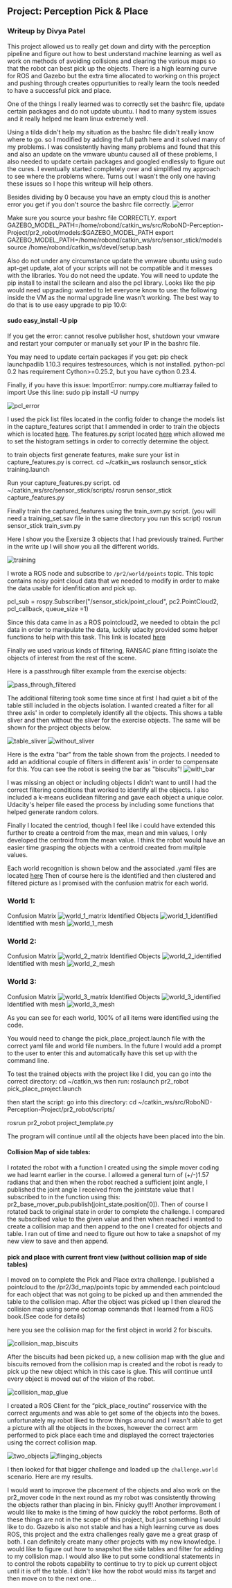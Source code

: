 ## Project: Perception Pick & Place
### Writeup  by Divya Patel ###

This project allowed us to really get down and dirty with the perception pipeline and figure out how to best understand machine learning as well as work on methods of avoiding collisions and clearing the various maps so that the robot can best pick up the objects. There is a high learning curve for ROS and Gazebo but the extra time allocated to working on this project and pushing through creates oppurtunities to really learn the tools needed to have a successful pick and place.

One of the things I really learned was to correctly set the bashrc file, update certain packages and do not update ubuntu. I had to many system issues and it really helped me learn linux extremely well.

Using a tilda didn't help my situation as the bashrc file didn't really know where to go. so I modified by adding the full path here and it solved many of my problems. I was consistently having many problems and found that this and also an update on the vmware ubuntu caused all of these problems, I also needed to update certain packages and googled endlessly to figure out the cures. I eventually started completely over and simplified my approach to see where the problems where. Turns out I wasn't the only one having these issues so I hope this writeup will help others. 

Besides dividing by 0 because you have an empty cloud this is another error you get if you don't source the bashrc file correctly.
![error](pr2_robot/images_writeup/100_Error_2018_05_22.png)

Make sure you source your bashrc file CORRECTLY. 
export GAZEBO_MODEL_PATH=/home/robond/catkin_ws/src/RoboND-Perception-Project/pr2_robot/models:$GAZEBO_MODEL_PATH
export GAZEBO_MODEL_PATH=/home/robond/catkin_ws/src/sensor_stick/models
source /home/robond/catkin_ws/devel/setup.bash

Also do not under any circumstance update the vmware ubuntu using sudo apt-get update, alot of your scripts will not be compatible and it messes with the libraries. You do not need the update. You will need to update the pip install to install the scilearn and also the pcl library. Looks like the pip would need upgrading: wanted to let everyone know to use: the following inside the VM as the normal upgrade line wasn't working. The best way to do that is to use easy upgrade to pip 10.0: 

#### sudo easy_install -U pip ####

If you get the error: cannot resolve publisher host, shutdown your vmware and restart your computer or manually set your IP in the bashrc file.

You may need to update certain packages if you get: 
pip check
launchpadlib 1.10.3 requires testresources, which is not installed.
python-pcl 0.2 has requirement Cython>=0.25.2, but you have cython 0.23.4.

Finally, if you have this issue: ImportError: numpy.core.multiarray failed to import
Use this line: sudo pip install -U numpy 

![pcl_error](pr2_robot/images_writeup/06e_pcl_error_fix.png)

  I used the pick list files located in the config folder to change the models list in the capture_features script that I ammended in order to train the objects which is located [here](https://github.com/OptimomEngineer/RoboND-Perception-Exercises/blob/master/Exercise-3/sensor_stick/scripts/capture_features.py). 
  The features.py script located [here](https://github.com/OptimomEngineer/RoboND-Perception-Exercises/blob/master/Exercise-3/sensor_stick/src/sensor_stick/features.py) which allowed me to set the histogram settings in order to correctly determine the object. 
  
to train objects first generate features, make sure your list in capture_features.py is correct.
cd ~/catkin_ws
roslaunch sensor_stick training.launch

Run your capture_features.py script.
cd ~/catkin_ws/src/sensor_stick/scripts/
rosrun sensor_stick capture_features.py

Finally train the captured_features using the train_svm.py script. (you will need a training_set.sav file in the same directory you run this script)
rosrun sensor_stick train_svm.py

Here I show you the Exersize 3 objects that I had previously trained. Further in the write up I will show you all the different worlds.


![training](pr2_robot/images_writeup/05_trained_images_svm.png)

I wrote a ROS node and subscribe to `/pr2/world/points` topic. This topic contains noisy point cloud data that we needed to modify in order to make the data usable for idenfitication and pick up. 

pcl_sub = rospy.Subscriber("/sensor_stick/point_cloud", pc2.PointCloud2, pcl_callback, queue_size =1)

Since this data came in as a ROS pointcloud2, we needed to obtain the pcl data in order to manipulate the data, luckily udacity provided some helper functions to help with this task. This link is located [here](https://github.com/OptimomEngineer/RoboND-Perception-Project/blob/master/pr2_robot/scripts/pcl_helper.py)

Finally we used various kinds of filtering, RANSAC plane fitting isolate the objects of interest from the rest of the scene. 

Here is a passthrough filter example from the exercise objects: 

![pass_through_filtered](pr2_robot/images_writeup/01_pcdviewer_mesh.png)

The additional filtering took some time since at first I had quiet a bit of the table still included in the objects isolation. I wanted created a filter for all three axis' in order to completely identify all the objects. 
This shows a table sliver and then without the sliver for the exercise objects. The same will be shown for the project objects below.

![table_sliver](pr2_robot/images_writeup/02_segmentation_table_sliver.png)
![without_sliver](pr2_robot/images_writeup/03_segmented_objects.png)

Here is the extra "bar" from the table shown from the projects. I needed to add an additional couple of filters in different axis' in order to compensate for this. You can see the robot is seeing the bar as "biscuits"! 
![with_bar](pr2_robot/images_writeup/09b_objects_with_bar_xaxis_issue.png)

I was missing an object or including objects I didn't want to until I had the correct filtering conditions that worked to identify all the objects. I also included a k-means euclidean filtering and gave each object a unique color. Udacity's helper file eased the process by including some functions that helped generate random colors.

Finally I located the centriod, though I feel like i could have extended this further to create a centroid from the max, mean and min values, I only developed the centroid from the mean value. I think the robot would have an easier time grasping the objects with a centroid created from mulitple values. 


Each world recognition is shown below and the associated .yaml files are located [here](https://github.com/OptimomEngineer/RoboND-Perception-Project/tree/master/pr2_robot/output)
Then of course here is the identified and then clustered and filtered picture as I promised with the confusion matrix for each world.
### World 1:
Confusion Matrix
![world_1_matrix](pr2_robot/images_writeup/06b_extra_confusion_matrix_world1.png)
Identified Objects
![world_1_identified](pr2_robot/images_writeup/06_world_1_objects.png)
Identified with mesh
![world_1_mesh](pr2_robot/images_writeup/16aa_world1_with_cluster.png)
### World 2:
Confusion Matrix
![world_2_matrix](pr2_robot/images_writeup/08a_confusion_matrix_world2.png)
Identified Objects
![world_2_identified](pr2_robot/images_writeup/08_object_world_2_identified.png)
Identified with mesh
![world_2_mesh](pr2_robot/images_writeup/16a_world2_with_cluster.png)
### World 3:
Confusion Matrix
![world_3_matrix](pr2_robot/images_writeup/09_confusion_matrix_world3.png)
Identified Objects
![world_3_identified](pr2_robot/images_writeup/10_world3_identified.png)
Identified with mesh
![world_3_mesh](pr2_robot/images_writeup/16_world_3_with_cluster.png)



As you can see for each world, 100% of all items were identified using the code.

You would need to change the pick_place_project.launch file with the correct yaml file and world file numbers. In the future I would add a prompt to the user to enter this and automatically have this set up with the command line.

To test the trained objects with the project like I did, you can go into the correct directory:
cd ~/catkin_ws
then run: 
roslaunch pr2_robot pick_place_project.launch

then start the script: 
go into this directory: 
cd ~/catkin_ws/src/RoboND-Perception-Project/pr2_robot/scripts/

rosrun pr2_robot project_template.py

The program will continue until all the objects have been placed into the bin.

#### Collision Map of side tables:
I rotated the robot with a function I created using the simple mover coding we had learnt earlier in the course. I allowed a general turn of (+/-)1.57 radians that and then when the robot reached a sufficient joint angle, I published the joint angle I received from the jointstate value that I subscribed to in the function using this: pr2_base_mover_pub.publish(joint_state.position[0]). Then of course I rotated back to original state in order to complete the challenge. I compared the subscribed value to the given value and then when reached i wanted to create a collision map and then append to the one I created for objects and table. I ran out of time and need to figure out how to take a snapshot of my new view to save and then append. 

#### pick and place with current front view (without collision map of side tables)
I moved on to complete the Pick and Place extra challenge. I published a pointcloud to the /pr2/3d_map/points topic by ammended each pointcloud for each object that was not going to be picked up and then ammended the table to the collision map. After the object was picked up I then cleared the collision map using some octomap commands that I learned from a ROS book.(See code for details)

here you see the collision map for the first object in world 2 for biscuits.

![collision_map_biscuits](pr2_robot/images_writeup/12aaa_confusion_matrix_first_object_biscuits.png)

After the biscuits had been picked up, a new collision map with the glue and biscuits removed from the collision map is created and the robot is ready to pick up the new object which in this case is glue. This will continue until every object is moved out of the vision of the robot.

![collision_map_glue](pr2_robot/images_writeup/12a_newconfusion_matrix_glue.png)

I created a ROS Client for the “pick_place_routine” rosservice with the correct arguments and was able to get some of the objects into the boxes. unfortunately my robot liked to throw things around and I wasn't able to get a picture with all the objects in the boxes, however the correct arm performed to pick place each time and displayed the correct trajectories using the correct collision map.

![two_objects](pr2_robot/images_writeup/12_two_objects_in_bin.png)
![flinging_objects](pr2_robot/images_writeup/14_flinging_objects.png)

I then looked for that bigger challenge and loaded up the `challenge.world` scenario. Here are my results. 




I would want to improve the placement of the objects and also work on the pr2_mover code in the next round as my robot was consistently throwing the objects rather than placing in bin. Finicky guy!!! Another improvement I would like to make is the timing of how quickly the robot performs. Both of these things are not in the scope of this project, but just something I would like to do. Gazebo is also not stable and has a high learning curve as does ROS, this project and the extra challenges really gave me a great grasp of both. I can definitely create many other projects with my new knowledge. 
I would like to figure out how to snapshot the side tables and filter for adding to my collision map. I would also like to put some conditional statements in to control the robots capability to continue to try to pick up current object until it is off the table. I didn't like how the robot would miss its target and then move on to the next one...


